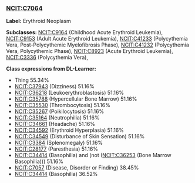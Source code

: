 
### [NCIT:C7064](http://purl.obolibrary.org/obo/NCIT_C7064)
**Label:** Erythroid Neoplasm

**Subclasses:** [NCIT:C9164](http://purl.obolibrary.org/obo/NCIT_C9164) (Childhood Acute Erythroid Leukemia), [NCIT:C9153](http://purl.obolibrary.org/obo/NCIT_C9153) (Adult Acute Erythroid Leukemia), [NCIT:C41233](http://purl.obolibrary.org/obo/NCIT_C41233) (Polycythemia Vera, Post-Polycythemic Myelofibrosis Phase), [NCIT:C41232](http://purl.obolibrary.org/obo/NCIT_C41232) (Polycythemia Vera, Polycythemic Phase), [NCIT:C8923](http://purl.obolibrary.org/obo/NCIT_C8923) (Acute Erythroid Leukemia), [NCIT:C3336](http://purl.obolibrary.org/obo/NCIT_C3336) (Polycythemia Vera), 

**Class expressions from DL-Learner:**

- Thing 55.34%
- [NCIT:C37943](http://purl.obolibrary.org/obo/NCIT_C37943) (Dizziness) 51.16%
- [NCIT:C36218](http://purl.obolibrary.org/obo/NCIT_C36218) (Leukoerythroblastosis) 51.16%
- [NCIT:C35788](http://purl.obolibrary.org/obo/NCIT_C35788) (Hypercellular Bone Marrow) 51.16%
- [NCIT:C35530](http://purl.obolibrary.org/obo/NCIT_C35530) (Thrombocytosis) 51.16%
- [NCIT:C35267](http://purl.obolibrary.org/obo/NCIT_C35267) (Poikilocytosis) 51.16%
- [NCIT:C35164](http://purl.obolibrary.org/obo/NCIT_C35164) (Neutrophilia) 51.16%
- [NCIT:C34661](http://purl.obolibrary.org/obo/NCIT_C34661) (Headache) 51.16%
- [NCIT:C34592](http://purl.obolibrary.org/obo/NCIT_C34592) (Erythroid Hyperplasia) 51.16%
- [NCIT:C34549](http://purl.obolibrary.org/obo/NCIT_C34549) (Disturbance of Skin Sensation) 51.16%
- [NCIT:C3384](http://purl.obolibrary.org/obo/NCIT_C3384) (Splenomegaly) 51.16%
- [NCIT:C28177](http://purl.obolibrary.org/obo/NCIT_C28177) (Paresthesia) 51.16%
- [NCIT:C34414](http://purl.obolibrary.org/obo/NCIT_C34414) (Basophilia) and (not ([NCIT:C36253](http://purl.obolibrary.org/obo/NCIT_C36253) (Bone Marrow Basophilia))) 51.16%
- [NCIT:C7057](http://purl.obolibrary.org/obo/NCIT_C7057) (Disease, Disorder or Finding) 38.45%
- [NCIT:C34414](http://purl.obolibrary.org/obo/NCIT_C34414) (Basophilia) 36.52%


